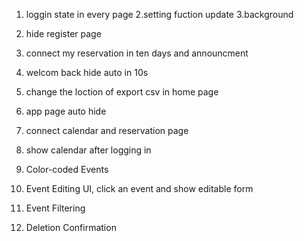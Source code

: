1. loggin state  in every page 
2.setting fuction update 
3.background 
4. hide register page 
5. connect my reservation in ten days and  announcment 
6. welcom back hide auto in 10s 
7. change the loction of export csv in home page 
8. app page auto hide 

9. connect calendar and reservation page
10. show calendar after logging in
11. Color-coded Events 
12. Event Editing UI, click an event and show editable form
13. Event Filtering
14. Deletion Confirmation


